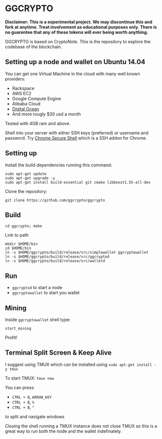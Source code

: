 # GGCRYPTO

**Disclaimer: This is a experimental project. We may discontinue this and fork at anytime.
Treat involvement as educational purposes only. There is no guarentee that any of these tokens
will ever being worth anything.**

GGCRYPTO is based on CryptoNote. This is the repository to explore the codebase of the blockchain.

## Setting up a node and wallet on Ubuntu 14.04

You can get one Virtual Machine in the cloud with many well known providers:

* Rackspace
* AWS EC2
* Google Compute Engine
* Alibaba Cloud
* [Digital Ocean](https://m.do.co/c/a03123d75450)
* And more rougly $30 usd a month

Tested with 4GB ram and above.

Shell into your server with either SSH keys (preferred) or username and password. Try [Chrome Secure Shell](https://chrome.google.com/webstore/detail/secure-shell/pnhechapfaindjhompbnflcldabbghjo?hl=en) which is a SSH addon for Chrome.

## Setting up

Install the build dependencies running this command:

```
sudo apt-get update
sudo apt-get upgrade -y
sudo apt-get install build-essential git cmake libboost1.55-all-dev
```

Clone the repository:

`git clone https://github.com/ggcrypto/ggcrypto`

## Build

`cd ggcrypto; make`

Link to path

```
mkdir $HOME/bin
cd $HOME/bin
ln -s $HOME/ggcrypto/build/release/src/simplewallet ggcryptowallet
ln -s $HOME/ggcrypto/build/release/src/ggcryptod
ln -s $HOME/ggcrypto/build/release/src/walletd
```

## Run

* `ggcryptod` to start a node
* `ggcryptowallet` to start you wallet

## Mining

Inside `ggcryptowallet` shell type:

`start_mining`

Profit!

## Terminal Split Screen & Keep Alive

I suggest using TMUX which can be installed using `sudo apt-get install -y tmux`

To start TMUX: `tmux new`

You can press:

* `CTRL + B`, `ARROW_KEY`
* `CTRL + B`, `%`
* `CTRL + B`, `"`

to split and navigate windows

Closing the shell running a TMUX instance does not close TMUX so this is a great way to run both the node and the wallet indefinately.

